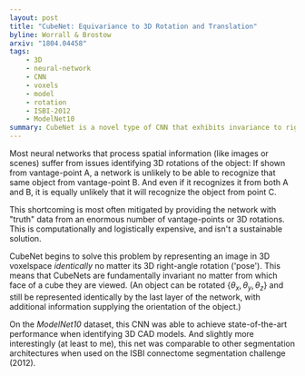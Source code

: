 ```yaml
---
layout: post
title: "CubeNet: Equivariance to 3D Rotation and Translation"
byline: Worrall & Brostow
arxiv: "1804.04458"
tags:
    - 3D
    - neural-network
    - CNN
    - voxels
    - model
    - rotation
    - ISBI-2012
    - ModelNet10
summary: CubeNet is a novel type of CNN that exhibits invariance to right-angle rotations of the target input in 3D space.
---
```


Most neural networks that process spatial information (like images or scenes) suffer from issues identifying 3D rotations of the object: If shown from vantage-point A, a network is unlikely to be able to recognize that same object from vantage-point B. And even if it recognizes it from both A and B, it is equally unlikely that it will recognize the object from point C.

This shortcoming is most often mitigated by providing the network with "truth" data from an enormous number of vantage-points or 3D rotations. This is computationally and logistically expensive, and isn't a sustainable solution.

CubeNet begins to solve this problem by representing an image in 3D voxelspace _identically_ no matter its 3D right-angle rotation ('pose'). This means that CubeNets are fundamentally invariant no matter from which face of a cube they are viewed. (An object can be rotated $\{\theta_x, \theta_y, \theta_z\}$ and still be represented identically by the last layer of the network, with additional information supplying the orientation of the object.)

On the _ModelNet10_ dataset, this CNN was able to achieve state-of-the-art performance when identifying 3D CAD models. And slightly more interestingly (at least to me), this net was comparable to other segmentation architectures when used on the ISBI connectome segmentation challenge (2012).
